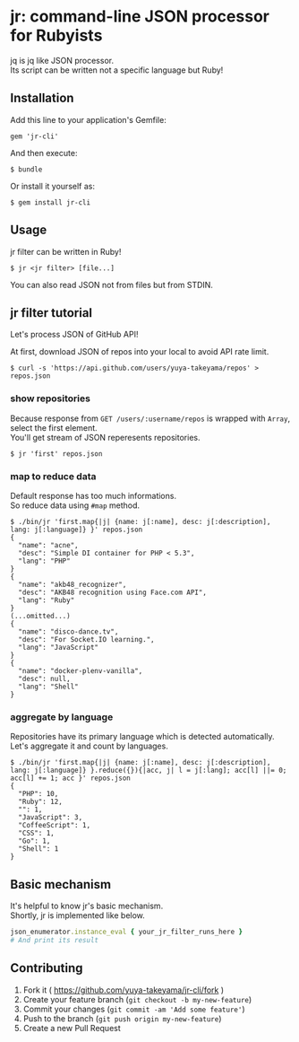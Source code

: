 # jr: command-line JSON processor for Rubyists

jq is jq like JSON processor.  
Its script can be written not a specific language but Ruby!

## Installation

Add this line to your application's Gemfile:

    gem 'jr-cli'

And then execute:

    $ bundle

Or install it yourself as:

    $ gem install jr-cli

## Usage

jr filter can be written in Ruby!

```
$ jr <jr filter> [file...]
```

You can also read JSON not from files but from STDIN.

## jr filter tutorial

Let's process JSON of GitHub API!

At first, download JSON of repos into your local to avoid API rate limit.

```
$ curl -s 'https://api.github.com/users/yuya-takeyama/repos' > repos.json
```

### show repositories

Because response from `GET /users/:username/repos` is wrapped with `Array`, select the first element.  
You'll get stream of JSON reperesents repositories.

```
$ jr 'first' repos.json
```

### map to reduce data

Default response has too much informations.  
So reduce data using `#map` method.

```
$ ./bin/jr 'first.map{|j| {name: j[:name], desc: j[:description], lang: j[:language]} }' repos.json
{
  "name": "acne",
  "desc": "Simple DI container for PHP < 5.3",
  "lang": "PHP"
}
{
  "name": "akb48_recognizer",
  "desc": "AKB48 recognition using Face.com API",
  "lang": "Ruby"
}
(...omitted...)
{
  "name": "disco-dance.tv",
  "desc": "For Socket.IO learning.",
  "lang": "JavaScript"
}
{
  "name": "docker-plenv-vanilla",
  "desc": null,
  "lang": "Shell"
}
```

### aggregate by language

Repositories have its primary language which is detected automatically.  
Let's aggregate it and count by languages.

```
$ ./bin/jr 'first.map{|j| {name: j[:name], desc: j[:description], lang: j[:language]} }.reduce({}){|acc, j| l = j[:lang]; acc[l] ||= 0; acc[l] += 1; acc }' repos.json
{
  "PHP": 10,
  "Ruby": 12,
  "": 1,
  "JavaScript": 3,
  "CoffeeScript": 1,
  "CSS": 1,
  "Go": 1,
  "Shell": 1
}
```

## Basic mechanism

It's helpful to know jr's basic mechanism.  
Shortly, jr is implemented like below.

```ruby
json_enumerator.instance_eval { your_jr_filter_runs_here }
# And print its result
```

## Contributing

1. Fork it ( https://github.com/yuya-takeyama/jr-cli/fork )
2. Create your feature branch (`git checkout -b my-new-feature`)
3. Commit your changes (`git commit -am 'Add some feature'`)
4. Push to the branch (`git push origin my-new-feature`)
5. Create a new Pull Request

